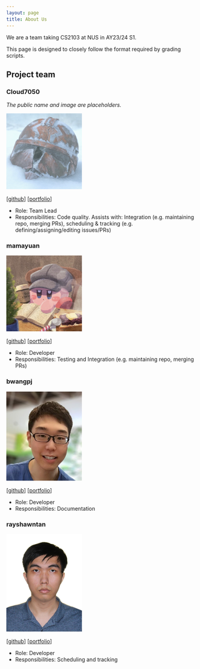 ```yaml
---
layout: page
title: About Us
---
```


We are a team taking CS2103 at NUS in AY23/24 S1.

This page is designed to closely follow the format required by grading scripts.

## Project team

### Cloud7050

*The public name and image are placeholders.*

<img src="./images/cloud7050.png" width="200px">

[[github](https://github.com/Cloud7050)]
[[portfolio](./team/cloud7050.md)]

- Role: Team Lead
- Responsibilities: Code quality. Assists with: Integration (e.g. maintaining repo, merging PRs), scheduling & tracking (e.g. defining/assigning/editing issues/PRs)

### mamayuan

<img src="images/mamayuan.png" width="200px">

[[github](http://github.com/mamayuan)]
[[portfolio](./team/mamayuan.md)]

* Role: Developer
* Responsibilities: Testing and Integration (e.g. maintaining repo, merging PRs)

### bwangpj

<img src="./images/bwangpj.png" width="200px">

[[github](http://github.com/bwangpj)] 
[[portfolio](./team/bwangpj.md)]

- Role: Developer
- Responsibilities: Documentation 

### rayshawntan

<img src="./images/rayshawntan.png" width="200px">

[[github](http://github.com/rayshawntan)]
[[portfolio](./team/rayshawntan.md)]

- Role: Developer
- Responsibilities: Scheduling and tracking
